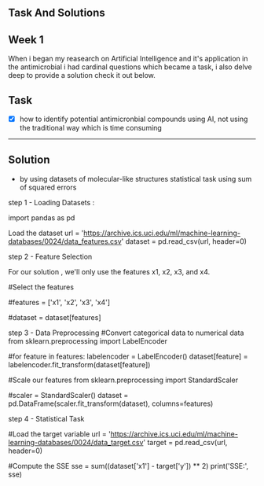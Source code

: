 Task And Solutions 
-------
Week 1 
-----
When i began my reasearch on Artificial Intelligence and it's application in the antimicrobial i had cardinal questions which became a task, i also delve deep to provide a solution check it out below.

Task
-------
- [x] how to identify potential antimicronbial compounds using AI, not using the traditional way which is time consuming 
--------

Solution 
----------

-  by using datasets of molecular-like structures statistical task using sum of squared errors

step 1 -  Loading Datasets :

import pandas as pd

Load the dataset
url = 'https://archive.ics.uci.edu/ml/machine-learning-databases/0024/data_features.csv'
dataset = pd.read_csv(url, header=0)

step 2 - Feature Selection

For our solution , we'll only use the features x1, x2, x3, and x4.

#Select the features

#features = ['x1', 'x2', 'x3', 'x4']

#dataset = dataset[features]

step 3 - Data Preprocessing
#Convert categorical data to numerical data
from sklearn.preprocessing import LabelEncoder


#for feature in features:
    labelencoder = LabelEncoder()
    dataset[feature] = labelencoder.fit_transform(dataset[feature])


#Scale our features
from sklearn.preprocessing import StandardScaler


#scaler = StandardScaler()
dataset = pd.DataFrame(scaler.fit_transform(dataset), columns=features)

step 4 -  Statistical Task

#Load the target variable
url = 'https://archive.ics.uci.edu/ml/machine-learning-databases/0024/data_target.csv'
target = pd.read_csv(url, header=0)


#Compute the SSE
sse = sum((dataset['x1'] - target['y']) ** 2)
print('SSE:', sse)
